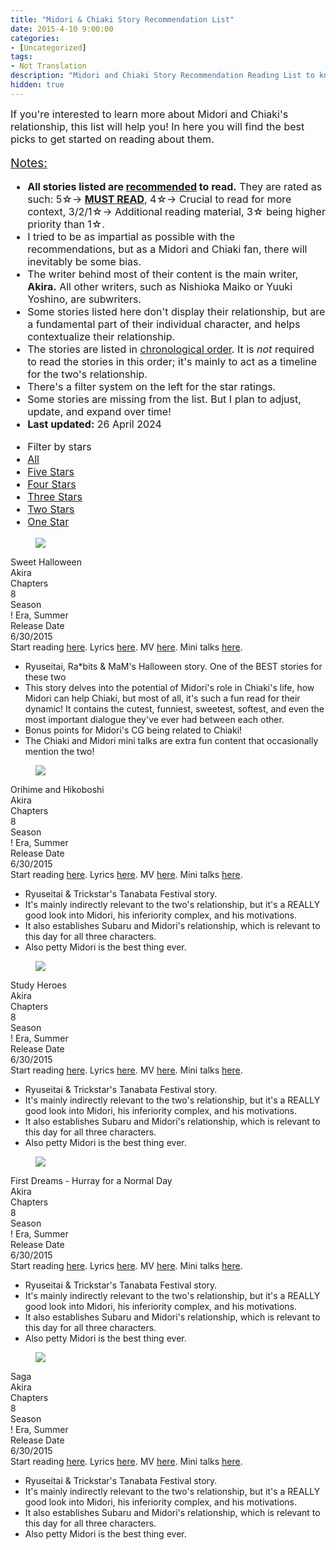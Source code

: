 ```yaml
---
title: "Midori & Chiaki Story Recommendation List"
date: 2015-4-10 9:00:00
categories:
- [Uncategorized]
tags:
- Not Translation
description: "Midori and Chiaki Story Recommendation Reading List to know all the recommended stories to read!"
hidden: true
---
```


<!-- more -->

<section>
<!--
    * icons by https://fontawesome.com/
    * filter js by https://magnusthemes.tumblr.com
 -->
<link rel="stylesheet" href="/temp/css/recclist3.css">
<script src="https://kit.fontawesome.com/0993e30c04.js" crossorigin="anonymous"></script>
<script src="https://ajax.googleapis.com/ajax/libs/jquery/1.8.3/jquery.min.js"></script>
<script src="https://unpkg.com/isotope-layout@3/dist/isotope.pkgd.min.js"></script>
<script src="https://static.tumblr.com/p0knose/FpAp5c11c/magnusthemes.combofilters.js"></script>
<script>
$(document).ready(function() {var $container = $(".storylist-grid"); // the container with all the elements to filter inside
var filters = {}; //should be outside the scope of the filtering function
/* --- read the documentation on isotope.metafizzy.co for more options --- */
var $grid = $container.isotope({
itemSelector: ".storylist-box", // the elements to filter
percentPosition: true // put true if you use percentage widths, otherwise put false
});
$(".option-set a").click(function(e) {
var $this = $(this); // cache the clicked link
var filterAttr = "data-filter-value";
var filterValue = $this.attr(filterAttr); // cache the filter
var $optionSet = $this.parents(".option-set"); // cache the parent element
var group = $optionSet.attr("data-filter-group"); // cache the parent filter group
var filterGroup = filters[group];
if (!filterGroup) {
filterGroup = filters[group] = [];
}
var $selectAll = $optionSet.find('a['+filterAttr+'=""]'); // the 'select all' button in the current group
var activeClass = "selected", // the class for active links
exclClass = "exclusive"; // the class for exclusive groups
comboFiltering($this,filters,filterAttr,filterValue,$optionSet,group,$selectAll,activeClass,exclClass);
var comboFilter = getComboFilter(filters);
$grid.isotope({
filter: comboFilter
});
$this.toggleClass(activeClass);
e.preventDefault();
});
});
</script>
</section>

<section style="font-size:16px;">
If you're interested to learn more about Midori and Chiaki's relationship, this list will help you! In here you will find the best picks to get started on reading about them.

<big><u>Notes:</u></big>
<ul>
<li><b>All stories listed are <u>recommended</u> to read.</b> They are rated as such: 5☆→ <b><u>MUST READ</u></b>, 4☆→ Crucial to read for more context, 3/2/1☆→ Additional reading material, 3☆ being higher priority than 1☆.</li>
<li>I tried to be as impartial as possible with the recommendations, but as a Midori and Chiaki fan, there will inevitably be some bias.</li>
<li>The writer behind most of their content is the main writer, <b>Akira.</b> All other writers, such as Nishioka Maiko or Yuuki Yoshino, are subwriters.</li>
<li>Some stories listed here don't display their relationship, but are a fundamental part of their individual character, and helps contextualize their relationship.</li>
<li>The stories are listed in <u>chronological order</u>. It is <i>not</i> required to read the stories in this order; it's mainly to act as a timeline for the two's relationship.</li>
<li>There's a filter system on the left for the star ratings.</li>
<li>Some stories are missing from the list. But I plan to adjust, update, and expand over time!</li>
<li><b>Last updated:</b> 26 April 2024</li>
</ul>

<div id="Index" class="filters-list">
<ul class="filter option-set exclusive" data-filter-group="stars">
    <li class="filters-title">Filter by stars</li>
    <li><a href="#" data-filter-value="" class="selected">All</a></li>
    <li><a href="#" data-filter-value=".five-stars">Five Stars</a></li>
    <li><a href="#" data-filter-value=".four-stars">Four Stars</a></li>
    <li><a href="#" data-filter-value=".three-stars">Three Stars</a></li>
    <li><a href="#" data-filter-value=".two-stars">Two Stars</a></li>
    <li><a href="#" data-filter-value=".one-stars">One Star</a></li>
    <!--<li><a href="#" data-filter-value=".half-stars">Half Star</a></li>-->
</ul>
</div>
</section>

<section class="storylist-grid">
<!-- story box start -->
<section class="storylist-box five-stars">
    <article class="top-section">
        <figure class="storylist-image">
            <img src="https://i.imgur.com/H3JD0jw.png"  class="storylist-image">
        </figure>
        <article class="second-section">
            <div class="star-rating">
                <i class="fa-solid fa-star ryuseitai-color"></i>
                <i class="fa-solid fa-star ryuseitai-color"></i>
                <i class="fa-solid fa-star ryuseitai-color"></i>
                <i class="fa-solid fa-star ryuseitai-color"></i>
                <i class="fa-solid fa-star ryuseitai-color"></i>
            </div>
            <div class="title">
                Sweet Halloween
            </div>
            <div class="tl-credit">
                Akira
            </div>
        </article>
    </article>
    <div class="three-wrapper" style="--storyColor:#5ac189;--storyColor-rgb:90,193,137;--storyColor-h:147.4;--storyColor-s:45.4%;--storyColor-l:55.5%;">
        <div class="info-area">
            <div class="info">
                <div class="info-item one">
                    <div class="label">
                        Chapters
                    </div>
                    <div class="value">
                        8
                    </div>
                </div>
                <div class="info-item two">
                    <div class="label">
                        Season
                    </div>
                    <div class="value">
                        ! Era, Summer
                    </div>
                </div>
                <div class="info-item three">
                    <div class="label">
                        Release Date
                    </div>
                    <div class="value">                 
                        6/30/2015
                    </div>
                </div>
            </div>
        </div>
    </div>
    <article class="story-summary">
        <div class="label links">Start reading <a href="/climax" target="_blank">here</a>. Lyrics <a href="/climax" target="_blank">here</a>. MV <a href="/climax" target="_blank">here</a>. Mini talks <a href="/climax" target="_blank">here</a>.</div>
        <ul class="key-points">
        <li><i class="fa-solid fa-star ryuseitai-color"></i> Ryuseitai, Ra*bits & MaM's Halloween story. One of the BEST stories for these two</li>
        <li><i class="fa-solid fa-star chiaki"></i> This story delves into the potential of Midori's role in Chiaki's life, how Midori can help Chiaki, but most of all, it's such a fun read for their dynamic! It contains the cutest, funniest, sweetest, softest, and even the most important dialogue they've ever had between each other.</li>
        <li><i class="fa-solid fa-star midori"></i> Bonus points for Midori's CG being related to Chiaki!</li>
        <li><i class="fa-solid fa-star chiaki"></i> The Chiaki and Midori mini talks are extra fun content that occasionally mention the two!</li>
        </ul>
    </article>
</section>
<!-- story box end -->

<!-- story box start -->
<section class="storylist-box four-stars">
    <article class="top-section">
        <figure class="storylist-image">
            <img src="https://i.imgur.com/00edX7r.png"  class="storylist-image">
        </figure>
        <article class="second-section">
            <div class="star-rating">
                <i class="fa-solid fa-star ryuseitai-color"></i>
                <i class="fa-solid fa-star ryuseitai-color"></i>
                <i class="fa-solid fa-star ryuseitai-color"></i>
                <i class="fa-solid fa-star ryuseitai-color"></i>
                <i class="fa fa-star-o"></i>
            </div>
            <div class="title">
                Orihime and Hikoboshi
            </div>
            <div class="tl-credit">
                Akira
            </div>
        </article>
    </article>
    <div class="three-wrapper" style="--storyColor:#5ac189;--storyColor-rgb:90,193,137;--storyColor-h:147.4;--storyColor-s:45.4%;--storyColor-l:55.5%;">
        <div class="info-area">
            <div class="info">
                <div class="info-item one">
                    <div class="label">
                        Chapters
                    </div>
                    <div class="value">
                        8
                    </div>
                </div>
                <div class="info-item two">
                    <div class="label">
                        Season
                    </div>
                    <div class="value">
                        ! Era, Summer
                    </div>
                </div>
                <div class="info-item three">
                    <div class="label">
                        Release Date
                    </div>
                    <div class="value">                 
                        6/30/2015
                    </div>
                </div>
            </div>
        </div>
    </div>
    <article class="story-summary">
        <div class="label">Start reading <a href="/climax" target="_blank">here</a>. Lyrics <a href="/climax" target="_blank">here</a>. MV <a href="/climax" target="_blank">here</a>. Mini talks <a href="/climax" target="_blank">here</a>.</div>
        <ul class="key-points">
        <li><i class="fa-solid fa-star ryuseitai-color"></i> Ryuseitai & Trickstar's Tanabata Festival story.</li>
        <li><i class="fa-solid fa-star midori"></i> It's mainly indirectly relevant to the two's relationship, but it's a REALLY good look into Midori, his inferiority complex, and his motivations.</li>
        <li><i class="fa-solid fa-star midori"></i> It also establishes Subaru and Midori's relationship, which is relevant to this day for all three characters.</li>
        <li><i class="fa-solid fa-star midori"></i> Also petty Midori is the best thing ever.</li>
        </ul>
    </article>
</section>
<!-- story box end -->

<!-- story box start -->
<section class="storylist-box two-stars">
    <article class="top-section">
        <figure class="storylist-image">
            <img src="https://i.imgur.com/svIooID.png"  class="storylist-image">
        </figure>
        <article class="second-section">
            <div class="star-rating">
                <i class="fa-solid fa-star ryuseitai-color"></i>
                <i class="fa-solid fa-star ryuseitai-color"></i>
                <i class="fa fa-star-o"></i>
                <i class="fa fa-star-o"></i>
                <i class="fa fa-star-o"></i>
            </div>
            <div class="title">
                Study Heroes
            </div>
            <div class="tl-credit">
                Akira
            </div>
        </article>
    </article>
    <div class="three-wrapper" style="--storyColor:#5ac189;--storyColor-rgb:90,193,137;--storyColor-h:147.4;--storyColor-s:45.4%;--storyColor-l:55.5%;">
        <div class="info-area">
            <div class="info">
                <div class="info-item one">
                    <div class="label">
                        Chapters
                    </div>
                    <div class="value">
                        8
                    </div>
                </div>
                <div class="info-item two">
                    <div class="label">
                        Season
                    </div>
                    <div class="value">
                        ! Era, Summer
                    </div>
                </div>
                <div class="info-item three">
                    <div class="label">
                        Release Date
                    </div>
                    <div class="value">                 
                        6/30/2015
                    </div>
                </div>
            </div>
        </div>
    </div>
    <article class="story-summary">
        <div class="label">Start reading <a href="/climax" target="_blank">here</a>. Lyrics <a href="/climax" target="_blank">here</a>. MV <a href="/climax" target="_blank">here</a>. Mini talks <a href="/climax" target="_blank">here</a>.</div>
        <ul class="key-points">
        <li><i class="fa-solid fa-star ryuseitai-color"></i> Ryuseitai & Trickstar's Tanabata Festival story.</li>
        <li><i class="fa-solid fa-star midori"></i> It's mainly indirectly relevant to the two's relationship, but it's a REALLY good look into Midori, his inferiority complex, and his motivations.</li>
        <li><i class="fa-solid fa-star midori"></i> It also establishes Subaru and Midori's relationship, which is relevant to this day for all three characters.</li>
        <li><i class="fa-solid fa-star midori"></i> Also petty Midori is the best thing ever.</li>
        </ul>
    </article>
</section>
<!-- story box end -->

<!-- story box start -->
<section class="storylist-box three-stars">
    <article class="top-section">
        <figure class="storylist-image">
            <img src="https://i.imgur.com/IxQYqZf.png"  class="storylist-image">
        </figure>
        <article class="second-section">
            <div class="star-rating">
                <i class="fa-solid fa-star ryuseitai-color"></i>
                <i class="fa-solid fa-star ryuseitai-color"></i>
                <i class="fa-solid fa-star ryuseitai-color"></i>
                <i class="fa fa-star-o"></i>
                <i class="fa fa-star-o"></i>
            </div>
            <div class="title">
                First Dreams - Hurray for a Normal Day
            </div>
            <div class="tl-credit">
                Akira
            </div>
        </article>
    </article>
    <div class="three-wrapper" style="--storyColor:#5ac189;--storyColor-rgb:90,193,137;--storyColor-h:147.4;--storyColor-s:45.4%;--storyColor-l:55.5%;">
        <div class="info-area">
            <div class="info">
                <div class="info-item one">
                    <div class="label">
                        Chapters
                    </div>
                    <div class="value">
                        8
                    </div>
                </div>
                <div class="info-item two">
                    <div class="label">
                        Season
                    </div>
                    <div class="value">
                        ! Era, Summer
                    </div>
                </div>
                <div class="info-item three">
                    <div class="label">
                        Release Date
                    </div>
                    <div class="value">                 
                        6/30/2015
                    </div>
                </div>
            </div>
        </div>
    </div>
    <article class="story-summary">
        <div class="label">Start reading <a href="/climax" target="_blank">here</a>. Lyrics <a href="/climax" target="_blank">here</a>. MV <a href="/climax" target="_blank">here</a>. Mini talks <a href="/climax" target="_blank">here</a>.</div>
        <ul class="key-points">
        <li><i class="fa-solid fa-star ryuseitai-color"></i> Ryuseitai & Trickstar's Tanabata Festival story.</li>
        <li><i class="fa-solid fa-star midori"></i> It's mainly indirectly relevant to the two's relationship, but it's a REALLY good look into Midori, his inferiority complex, and his motivations.</li>
        <li><i class="fa-solid fa-star midori"></i> It also establishes Subaru and Midori's relationship, which is relevant to this day for all three characters.</li>
        <li><i class="fa-solid fa-star midori"></i> Also petty Midori is the best thing ever.</li>
        </ul>
    </article>
</section>
<!-- story box end -->

<!-- story box start -->
<section class="storylist-box one-stars">
    <article class="top-section">
        <figure class="storylist-image">
            <img src="https://i.imgur.com/5B66PL2.png"  class="storylist-image">
        </figure>
        <article class="second-section">
            <div class="star-rating">
                <i class="fa-solid fa-star ryuseitai-color"></i>
                <i class="fa fa-star-o"></i>
                <i class="fa fa-star-o"></i>
                <i class="fa fa-star-o"></i>
                <i class="fa fa-star-o"></i>
            </div>
            <div class="title">
                Saga
            </div>
            <div class="tl-credit">
                Akira
            </div>
        </article>
    </article>
    <div class="three-wrapper" style="--storyColor:#5ac189;--storyColor-rgb:90,193,137;--storyColor-h:147.4;--storyColor-s:45.4%;--storyColor-l:55.5%;">
        <div class="info-area">
            <div class="info">
                <div class="info-item one">
                    <div class="label">
                        Chapters
                    </div>
                    <div class="value">
                        8
                    </div>
                </div>
                <div class="info-item two">
                    <div class="label">
                        Season
                    </div>
                    <div class="value">
                        ! Era, Summer
                    </div>
                </div>
                <div class="info-item three">
                    <div class="label">
                        Release Date
                    </div>
                    <div class="value">                 
                        6/30/2015
                    </div>
                </div>
            </div>
        </div>
    </div>
    <article class="story-summary">
        <div class="label">Start reading <a href="/climax" target="_blank">here</a>. Lyrics <a href="/climax" target="_blank">here</a>. MV <a href="/climax" target="_blank">here</a>. Mini talks <a href="/climax" target="_blank">here</a>.</div>
        <ul class="key-points">
        <li><i class="fa-solid fa-star ryuseitai-color"></i> Ryuseitai & Trickstar's Tanabata Festival story.</li>
        <li><i class="fa-solid fa-star midori"></i> It's mainly indirectly relevant to the two's relationship, but it's a REALLY good look into Midori, his inferiority complex, and his motivations.</li>
        <li><i class="fa-solid fa-star midori"></i> It also establishes Subaru and Midori's relationship, which is relevant to this day for all three characters.</li>
        <li><i class="fa-solid fa-star midori"></i> Also petty Midori is the best thing ever.</li>
        </ul>
    </article>
</section>
<!-- story box end -->
</section>

<div class="navigation2">
<a href="/" title="Home" target="_blank"><i class="fa fa-home"></i></a>
<a href="#top" class="top-arrow" title="Back to Top"><i class="fa fa-arrow-up"></i></a>
</div>
